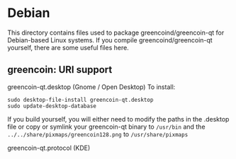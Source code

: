 
Debian
====================
This directory contains files used to package greencoind/greencoin-qt
for Debian-based Linux systems. If you compile greencoind/greencoin-qt yourself, there are some useful files here.

## greencoin: URI support ##


greencoin-qt.desktop  (Gnome / Open Desktop)
To install:

	sudo desktop-file-install greencoin-qt.desktop
	sudo update-desktop-database

If you build yourself, you will either need to modify the paths in
the .desktop file or copy or symlink your greencoin-qt binary to `/usr/bin`
and the `../../share/pixmaps/greencoin128.png` to `/usr/share/pixmaps`

greencoin-qt.protocol (KDE)

